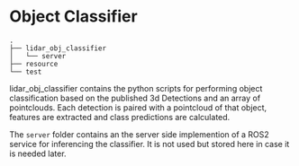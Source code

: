 # Object Classifier

```
.
├── lidar_obj_classifier
│   └── server
├── resource
└── test

```

lidar_obj_classifier contains the python scripts for performing object classification based on the published 3d Detections and an array of pointclouds. Each detection is paired with a pointcloud of that object, features are extracted and class predictions are calculated.

The `server` folder contains an the server side implemention of a ROS2 service for inferencing the classifier. It is not used but stored here in case it is needed later.

